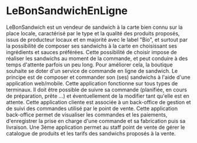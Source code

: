 # LeBonSandwichEnLigne

LeBonSandwich est un vendeur de sandwich à la carte bien connu sur la place locale, caractérisé par le type et la qualité
des produits proposés, issus de producteur locaux et en majorité avec le label "Bio", et surtout par la possibilité de
composer ses sandwichs à la carte en choisissant ses ingrédients et sauces préférées. Cette possibilité de choisir impose
de réaliser les sandwichs au moment de la commande, et peut conduire à des temps d'attente parfois un peu long. Pour
améliorer cela, la boutique souhaite se doter d'un service de commande en ligne de sandwich.
Le principe est de composer et commander son (ses) sandwichs à l'aide d'une application web/mobile. Cette application
fonctionne sur tous types de terminaux. Il doit être possible de suivre sa commande (planifiée, en cours de préparation,
prête ...) et éventuellement de la modifier tant qu'elle est en attente.
Cette application cliente est associée à un back-office de gestion et de suivi des commandes utilisé par le point de vente.
Cette application back-office permet de visualiser les commandes et les paiements, d'enregistrer la prise en charge d'une
commande et sa fabrication puis sa livraison.
Une 3ème application permet au staff point de vente de gérer le catalogue de produits et les tarifs des sandwichs
proposés à la vente.
